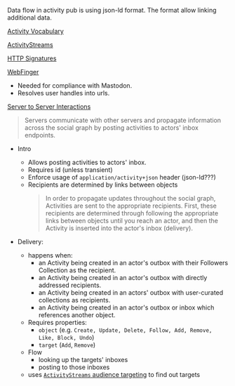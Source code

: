Data flow in activity pub is using json-ld format. The format allow linking additional data.

[Activity Vocabulary](https://www.w3.org/TR/activitystreams-vocabulary/)

[ActivityStreams](https://www.w3.org/TR/activitystreams-core/)

[HTTP Signatures](https://datatracker.ietf.org/doc/html/draft-ietf-httpbis-message-signatures)

[WebFinger](https://www.rfc-editor.org/rfc/rfc7033)
- Needed for compliance with Mastodon.
- Resolves user handles into urls.

[Server to Server Interactions](https://www.w3.org/TR/activitypub/#server-to-server-interactions)

> Servers communicate with other servers and propagate information across the social graph by posting activities to actors' inbox endpoints.

- Intro
    - Allows posting activities to actors' inbox.
    - Requires id (unless transient)
    - Enforce usage of `application/activity+json` header (json-ld???)
    - Recipients are determined by links between objects
        > In order to propagate updates throughout the social graph, Activities are sent to the appropriate recipients.
        > First, these recipients are determined through following the appropriate links between objects until you reach an actor,
        > and then the Activity is inserted into the actor's inbox (delivery).

- Delivery:
    - happens when:
        - an Activity being created in an actor's outbox with their Followers Collection as the recipient.
        - an Activity being created in an actor's outbox with directly addressed recipients.
        - an Activity being created in an actors' outbox with user-curated collections as recipients.
        - an Activity being created in an actor's outbox or inbox which references another object.
    - Requires properties:
        - `object` (e.g. `Create, Update, Delete, Follow, Add, Remove, Like, Block, Undo`)
        - `target` (`Add`, `Remove`)
    - Flow
        - looking up the targets' inboxes
        - posting to those inboxes
    - uses [`ActivityStreams` audience targeting](https://www.w3.org/TR/activitystreams-vocabulary/#audienceTargeting) to find out targets
